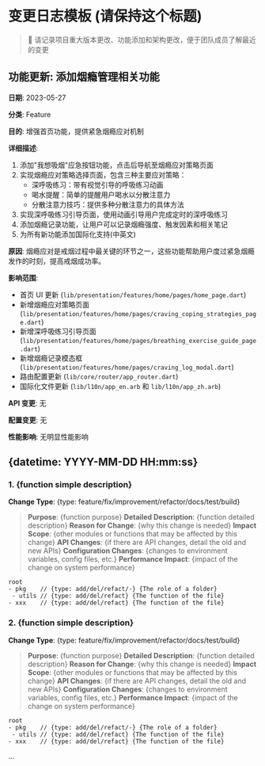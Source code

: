 # 变更日志模板 (请保持这个标题)

> 📝 请记录项目重大版本更改、功能添加和架构更改，便于团队成员了解最近的变更

## 功能更新: 添加烟瘾管理相关功能

**日期**: 2023-05-27

**分类**: Feature

**目的**: 增强首页功能，提供紧急烟瘾应对机制

**详细描述**:
1. 添加"我想吸烟"应急按钮功能，点击后导航至烟瘾应对策略页面
2. 实现烟瘾应对策略选择页面，包含三种主要应对策略：
   - 深呼吸练习：带有视觉引导的呼吸练习动画
   - 喝水提醒：简单的提醒用户喝水以分散注意力
   - 分散注意力技巧：提供多种分散注意力的具体方法
3. 实现深呼吸练习引导页面，使用动画引导用户完成定时的深呼吸练习
4. 添加烟瘾记录功能，让用户可以记录烟瘾强度、触发因素和相关笔记
5. 为所有新功能添加国际化支持(中英文)

**原因**: 烟瘾应对是戒烟过程中最关键的环节之一，这些功能帮助用户度过紧急烟瘾发作的时刻，提高戒烟成功率。

**影响范围**:
- 首页 UI 更新 (`lib/presentation/features/home/pages/home_page.dart`)
- 新增烟瘾应对策略页面 (`lib/presentation/features/home/pages/craving_coping_strategies_page.dart`)
- 新增深呼吸练习引导页面 (`lib/presentation/features/home/pages/breathing_exercise_guide_page.dart`)
- 新增烟瘾记录模态框 (`lib/presentation/features/home/pages/craving_log_modal.dart`)
- 路由配置更新 (`lib/core/router/app_router.dart`)
- 国际化文件更新 (`lib/l10n/app_en.arb` 和 `lib/l10n/app_zh.arb`)

**API 变更**: 无

**配置变更**: 无

**性能影响**: 无明显性能影响

## {datetime: YYYY-MM-DD HH:mm:ss}

### 1. {function simple description}

**Change Type**: {type: feature/fix/improvement/refactor/docs/test/build}

> **Purpose**: {function purpose}
> **Detailed Description**: {function detailed description}
> **Reason for Change**: {why this change is needed}
> **Impact Scope**: {other modules or functions that may be affected by this change}
> **API Changes**: {if there are API changes, detail the old and new APIs}
> **Configuration Changes**: {changes to environment variables, config files, etc.}
> **Performance Impact**: {impact of the change on system performance}

   ```
   root
   - pkg    // {type: add/del/refact/-} {The role of a folder}
    - utils // {type: add/del/refact} {The function of the file}
   - xxx    // {type: add/del/refact} {The function of the file}
   ```

### 2. {function simple description}

**Change Type**: {type: feature/fix/improvement/refactor/docs/test/build}

> **Purpose**: {function purpose}
> **Detailed Description**: {function detailed description}
> **Reason for Change**: {why this change is needed}
> **Impact Scope**: {other modules or functions that may be affected by this change}
> **API Changes**: {if there are API changes, detail the old and new APIs}
> **Configuration Changes**: {changes to environment variables, config files, etc.}
> **Performance Impact**: {impact of the change on system performance}

   ```
   root
   - pkg    // {type: add/del/refact/-} {The role of a folder}
    - utils // {type: add/del/refact} {The function of the file}
   - xxx    // {type: add/del/refact} {The function of the file}
   ```

...